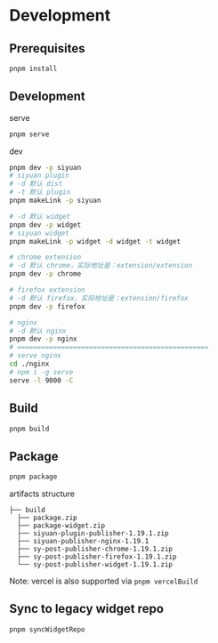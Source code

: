 # Development

## Prerequisites

```bash
pnpm install
```

## Development

serve

```bash
pnpm serve
```

dev

```bash
pnpm dev -p siyuan
# siyuan plugin
# -d 默认 dist
# -t 默认 plugin
pnpm makeLink -p siyuan

# -d 默认 widget
pnpm dev -p widget
# siyuan widget 
pnpm makeLink -p widget -d widget -t widget

# chrome extension
# -d 默认 chrome，实际地址是：extension/extension
pnpm dev -p chrome

# firefox extension
# -d 默认 firefox，实际地址是：extension/firefox
pnpm dev -p firefox

# nginx
# -d 默认 nginx
pnpm dev -p nginx
# ================================================
# serve nginx
cd ./nginx
# npm i -g serve
serve -l 9000 -C
```

## Build

```bash
pnpm build
```

## Package

```bash
pnpm package
```

artifacts structure

```
├── build
  ├── package.zip
  ├── package-widget.zip
  ├── siyuan-plugin-publisher-1.19.1.zip
  ├── siyuan-publisher-nginx-1.19.1
  ├── sy-post-publisher-chrome-1.19.1.zip
  ├── sy-post-publisher-firefox-1.19.1.zip
  └── sy-post-publisher-widget-1.19.1.zip
```

Note: vercel is also supported via `pnpm vercelBuild`

## Sync to legacy widget repo

```bash
pnpm syncWidgetRepo
```